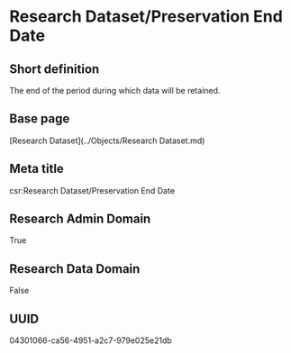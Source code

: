 # Research Dataset/Preservation End Date
## Short definition
The end of the period during which data will be retained.
## Base page
[Research Dataset](../Objects/Research Dataset.md)
## Meta title
csr:Research Dataset/Preservation End Date
## Research Admin Domain
True
## Research Data Domain
False
## UUID
04301066-ca56-4951-a2c7-979e025e21db

